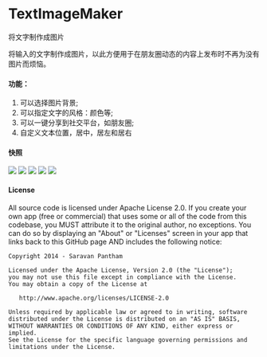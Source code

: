 # TextImageMaker

将文字制作成图片

将输入的文字制作成图片，以此方便用于在朋友圈动态的内容上发布时不再为没有图片而烦恼。

#### 功能：
1. 可以选择图片背景;
2. 可以指定文字的风格：颜色等;
3. 可以一键分享到社交平台，如朋友圈;
4. 自定义文本位置，居中，居左和居右

#### 快照

![](./snapshoot/1.png)
![](./snapshoot/2.png)
![](./snapshoot/3.png)
![](./snapshoot/4.png)
![](./snapshoot/5.png)

#### License

All source code is licensed under Apache License 2.0. If you create your own app (free or commercial) that uses some or all of the code from this codebase, you MUST attribute it to the original author, no exceptions. You can do so by displaying an "About" or "Licenses" screen in your app that links back to this GitHub page AND includes the following notice: 

    Copyright 2014 - Saravan Pantham

    Licensed under the Apache License, Version 2.0 (the "License");
    you may not use this file except in compliance with the License.
    You may obtain a copy of the License at

       http://www.apache.org/licenses/LICENSE-2.0

    Unless required by applicable law or agreed to in writing, software
    distributed under the License is distributed on an "AS IS" BASIS,
    WITHOUT WARRANTIES OR CONDITIONS OF ANY KIND, either express or implied.
    See the License for the specific language governing permissions and
    limitations under the License.
